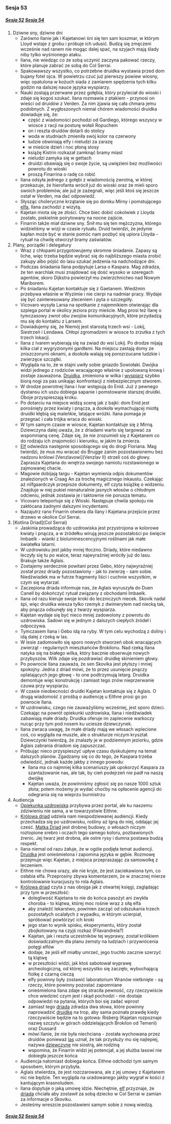 ### Sesja 53
##### [Sesja 52](#sesja-052) [Sesja 54](#sesja-054)
1. Dziwne sny, dziwne dni
    - Zarówno Ilanie jak i Kajetanowi śni się ten sam koszmar, w którym Lloyd wstaje z grobu i próbuje ich udusić. Budzą się zmęczeni wcześnie nad ranem nie mogąc dalej spać, na szyjach mają ślady niby tylko wyśnionego ataku.
    - Ilana, nie wiedząc co ze sobą uczynić zaczyna pakować rzeczy, które planuje zabrać ze sobą do Col Serrai. 
    - Spakowawszy wszystko, co potrzebne druidka wystawia przed dom bujany fotel ojca. W powietrzu czuć już pierwszy powiew wiosny, więc opatulona w kożuch siada z zamiarem spędzenia tych kilku godzin na dalszej nauce języka wyspiarzy.
    - Nauki zostają przerwane przez gołębia, który przyleciał do wioski i zdaje się kogoś szukać. Ilana rozmawia z ptakiem - przynosi on wieści od druidów z Verden. Za nim zjawia się cała chmara jemu podobnych. Z wygłoszonych niemal chórem wiadomości druidka dowiaduje się, że:
        - część z wiadomości pochodzi od Gardiego, którego wszyscy w wiosce z racji na posturę wołali Ropuchem
        - on i reszta druidów dotarli do stolicy
        - woda w studniach zmieniła swój kolor na czerwony
        - ludzie obwiniają elfy i nieludzi za zarazę
        - w mieście dzień i noc płoną stosy
        - książę Kistrin rozkazał zamknąć bramy miast
        - nieludzi zamyka się w gettach
        - druidzi obawiają się o swoje życie, są uwięzieni bez możliwości powrotu do wioski
        - proszą Finarrina o radę co robić
    - Ilana odsyła jednego z gołębi z wiadomością zwrotną, w której przekazuje, że hierofanta wrócił już do wioski oraz że mieli sporo swoich problemów, ale już je zażegnali, więc jeśli ktoś się jeszcze ostał w Verden, ma dać odpowiedź.
    - Słysząc choleryczne krzątanie się po domku Mirny i pomstującego [elfa](Kajetan), Ilana zachodzi z wizytą.
    - Kajetan miota się ze złości. Chce biec dobić cokolwiek z Lloyda zostało, piekielnie poirytowany na nocne zajście.
    - Finarrin także miał dziwne sny. Śnił mu się ten mężczyzna, którego widzieliśmy w wizji w czasie rytuału. Druid twierdzi, że jedynie kapłan może być w stanie pomóc nam pozbyć się upiora Lloyda - rytuał na chwilę otworzył bramy zaświatów.
2. Plany, porządki i delegatury
    - Wraz z chłopami przygotowujemy skromne śniadanie. Zapasy są liche, więc trzeba będzie wybrać się do najbliższego miasta zrobić zakupy albo pójść do lasu szukać jedzenia na nadchodzące dni.
    - Podczas śniadania Ilana podpytuje Larsa o Kaspara. Mag zdradza, że ten warchlak musi znajdować się dość wysoko w szeregach agentów, skoro Dijkstra powierzył mu zwierzchnictwo nad Nowym Mariborem.
    - Po śniadaniu Kajetan kontaktuje się z Gaetanem. Wiedźmin przebywa właśnie w Wyzimie i nie cierpi na nadmiar pracy. Wydaje się być zainteresowany zleceniem i pyta o szczegóły.
    - Vicovaro wysyła Larsa na spotkanie z najemnikiem otwierając dla szpiega portal w okolicy jeziora przy mieście. Mag prosi też Ilanę o tymczasowy zwrot obu zwojów komunikacyjnych, które przydadzą mu się do kontaktu z Larsem.
    - Dowiadujemy się, że Niemój jest starostą trzech wsi - Lokij, Siestrzeń i Lendawa. Chłopi zgromadzeni w wiosce to zrzutka z tych trzech lokacji.
    - Ilana z Ivarem wybierają się na zwiad do wsi Lokij. Po drodze mijają kilka ciał z wygryzionymi gardłami. Na miejscu zastają domy ze zniszczonymi oknami, a dookoła walają się porozrzucane ludzkie i zwierzęce szczątki. 
    - Wygląda na to, że w stajni uwiły sobie gniazdo Sowiołaki. Dwójka widzi jednego z rodziców wracającego właśnie z upolowaną krową i zostaje zauważona. [Druidka](Ilana), zmieniona w wilka i [wyspiarz](Ivar) szybko biorą nogi za pas unikając konfrontacji z niebezpiecznym stworem.
    - W drodze powrotnej Ilana i Ivar wstępują do Enid. Już z pewnego dystansu ich uszu dobiega sapanie i pomstowanie starszej druidki. Oboje przyspieszają kroku.
    - Po dotarciu na miejsce widzą scenę jak z bajki: dom Enid jest porośnięty przez kwiaty i pnącza, a dookoła wymachującej miotłą druidki kłębią się maleńkie, latające wróżki. Ilana pomaga je przegnać i cała trójka wraca do wioski.
    - W tym samym czasie w wiosce, Kajetan kontaktuje się z Mirną. Dziewczyna dalej uważa, że z driadami warto się targować za wspomnianą cenę. Zdaje się, że nie zrozumieli się z Kajetanem co do rodzaju ich znajomości i kierunku, w jakim ta zmierza.
    - [Elf](Kajetan) odwiedza następnie sposobiącego się do drogi Floriana. Mag twierdzi, że mus mu wracać do Brugge zanim pozostawionemu bez nadzoru królowi [Venzlavowi](Venzlav II) strzeli coś do głowy. Zaprasza Kajetana do wnętrza swojego namiotu rozstawionego w zajmowanej chacie.
    - Magowie dobijają targu - Kajetan wymienia odpis dokumentów znalezionych w Craag An za trochę magicznego inkaustu. Czekając aż nilfgaardczyk przepisze dokumenty, elf czyta książkę o widzeniu. Znajduje w niej pukiel nienaturalnie jasnych włosów o chłodnym odcieniu, jednak zostawia je i taktownie nie porusza tematu.
    - Vicovaro teleportuje się z Wioski. Następuje chwila spokoju nie zakłócana żadnymi dalszymi incydentami.
    - Nazajutrz rano Finarrin otwiera dla Ilany i Kajetana przejście przez drzewo w okolice Col Serrai.
2. [Kotlina Driad](Col Serrai)
    - Jaskinia prowadząca do uzdrowiska jest przystrojona w kolorowe kwiaty i pnącza, a w źródełku wirują jeszcze pozostałości po święcie Imbaelk - wianki z bioluminescencyjnymi roślinami jak małe światełka latarni.
    - W uzdrowisku jest jakby mniej tłoczno. Driady, które niedawno leczyły się tu po walce, teraz najwyraźniej wróciły już do lasu. Brakuje także Aglais.
    - Zostajemy serdecznie powitani przez Gebo, który najwyraźniej został przez driady pozostawiony - jak to zwierzę - sam sobie. Niedźwiadek ma w futrze fragmenty liści i cuchnie wszystkim, w czym się wytarzał.
    - Zaczepiona driada informuje nas, że Aglais wyruszyła do Duen Canell by dokończyć rytuał związany z obchodami Imbaelk.
    - Ilana od razu kieruje swoje kroki do leczniczych niecek. Skovik nadal śpi, więc druidka wiesza tylko rzemyk z dwimerytem nad niecką tak, aby pnącza odsunęły się z twarzy wyspiarza.
    - Kajetan wydaje się być nieco mniej zadowolony z powrotu do uzdrowiska. Sadowi się w jednym z dalszych ciepłych źródeł i odpoczywa.
    - Tymczasem Ilana i Gebo idą na ryby. W tym celu wychodzą z doliny i idą dalej z rzeką w las.
    - W lesie zadomowiło się sporo nowych stworzeń obok wracających zwierząt - regularnych mieszkańców Brokilonu. Nad rzeką Ilana natyka się na białego wilka, który bacznie obserwuje nowych przybyszów. Wilk zdaje się pozdrawiać druidkę skinieniem głowy.
    - Po powrocie Ilana zauważa, że sen Skovika jest płytszy i mniej spokojny. Jedna z driad mówi, że to przez usunięcie pnączy oplatających jego głowę - to one podtrzymują letarg. Druidka demontuje więc konstrukcję i zamiast tego znów nieprzerwanie czuwa przy wyspiarzu.
    - W czasie nieobecności druidki Kajetan kontaktuje się z Aglais. O drugą wiadomość z prośbą o audiencję u Eithne prosi go po powrocie Ilana.
    - W uzdrowisku, czego nie zauważyliśmy wcześniej, jest sporo dzieci. Czekając na powrót opiekunki uzdrowiska, Ilana i niedźwiadek zabawiają małe driady. Druidka oferuje im zaplecenie warkoczy nucąc przy tym pod nosem ku uciesze dziewczynek.
    - Ilana zwraca uwagę, że małe driady mają we włosach wplecione coś, co wygląda na muszle, ale o strukturze niczym kryształ. Dziewczynki twierdzą, że znalazły je w podziemnym jeziorku, gdzie Aglais zabrania driadom się zapuszczać.
    - Próbując nieco przyspieszyć upływ czasu dyskutujemy na temat dalszych planów. Zgadzamy się co do tego, że Kaspara trzeba odwiedzić, jednak każde jakby z innego powodu:
        - Ilana ma co najmniej kilka scenariuszy jak upokorzyć Kaspara za szantażowanie nas, ale tak, by cień podejrzeń nie padł na naszą dwójkę
        - Kajetan uważa, że powinniśmy zgłosić się po nasze 1000 sztuk złota; potem możemy je wydać choćby na opłacenie agencji do odegrania się na wieprzu burmistrzu
3. Audiencja
    - [Opiekunka uzdrowiska](Aglais) przybywa przez portal, ale ku naszemu zdziwieniu nie sama, a w towarzystwie Eithne. 
    - [Królowa driad](Eithne) udziela nam niespodziewanej audiencji. Kiedy przechadza się po uzdrowisku, rośliny aż lgną do niej, oddając jej cześć. [Matka Driad](Eithne) jest drobnej budowy, o włosach niczym roztopione srebro i oczach tego samego koloru, pozbawionych źrenic. Jej twarz jest drobna, ale ostre rysy i dumna postawa budzą respekt.
    - Ilana niemal od razu żałuje, że w ogóle podjęła temat audiencji. [Druidka](Ilana) jest onieśmielona i zapomina języka w gębie. Rozmowę przejmuje więc Kajetan, z miejsca przepraszając za samowolkę z leczeniem.
    - Eithne nie chowa urazy, ale nie kryje, że jest zaciekawiona tym, co osłabia elfa. Przeprosiny zbywa komentarzem, że w znacznej mierze kontrolowanie kuracjuszy to rola Aglais.
    - [Królowa driad](Eithne) czyta z nas obojga jak z otwartej księgi, zaglądając przy tym w przeszłość:
        - dolegliwość Kajetana to nie do końca pasożyt ani zwykła choroba - to klątwa, której moc rośnie wraz z siłą elfa
        - aby znaleźć lekarstwo, powinien zacząć od odszukania trzech pozostałych ocalałych z wypadku, w którym ucierpiał, spróbować powtórzyć ich kroki
        - jego stan to wynik spisku, eksperymentu, który został zbojkotowany na czyjś rozkaz (Filavandrela?)
        - Kajetan, jak i reszta uczestników tej wyprawy, został królikiem doświadczalnym dla planu zemsty na ludziach i przywrócenia potęgi elfów
        - dodaje, że jeśli elf miałby umrzeć, jego truchło zacznie szerzyć tą klątwę
        - w przeszłości widzi, jak ktoś sabotował wyprawę archeologiczną, od której wszystko się zaczęło, wybuchającą fiolkę z czarną cieczą
        - elfy powinny były zostawić laboratorium Wranów nietknięte - są rzeczy, które powinny pozostać zapomniane
        - onieśmielona Ilana zdaje się straciła pewność, czy rzeczywiście chce wiedzieć czym jest i skąd pochodzi - nie dostaje odpowiedzi na pytania, których boi się zadać wprost
        - zamiast tego [driada](Eithne) zdradza dwa słowa, które powinny naprowadzić [druidkę](Ilana) na trop, aby sama poznała prawdę kiedy rzeczywiście będzie na to gotowa: Risberg (Kajetan rozpoznaje nazwę szczytu w górach oddzielających Brokilon od Temerii) oraz Dussard
        - mówi Ilanie, że nie była niechciana - została wychowana przez druidów ponieważ [las](Brokilon) uznał, że tak przysłuży mu się najlepiej, nazywa [dziewczynę](Ilana) nie siostrą, ale rodziną
        - wspomina, że Finarrin widzi jej potencjał, a jej służba lasowi nie dobiegła jeszcze końca
    - Audiencja natomiast dobiega końca. Eithne odchodzi tym samym sposobem, którym przybyła.
    - Aglais stwierdza, że jest rozczarowana, ale z jej umowy z Kajetanem nic nie będzie. Ten wygląda na uradowanego jakby wygrał w kości z kantującym krasnoludem.
    - Ilana dopytuje o jaką umowę idzie. Niechętnie, [elf](Kajetan) przyznaje, że [driada](Aglais) chciała aby zostawił za sobą dziecko w Col Serrai w zamian za informacje o Skoviku.
    - Jesteśmy wreszcie pozostawieni samym sobie z nową wiedzą.

##### [Sesja 52](#sesja-052) [Sesja 54](#sesja-054)